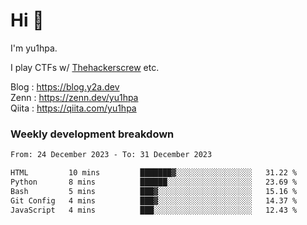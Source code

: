 # Hi 👋

I'm yu1hpa.

I play CTFs w/ [Thehackerscrew](https://www.thehackerscrew.team/) etc.

Blog : https://blog.y2a.dev  
Zenn : https://zenn.dev/yu1hpa  
Qiita : https://qiita.com/yu1hpa  

### Weekly development breakdown

<!--START_SECTION:waka-->

```txt
From: 24 December 2023 - To: 31 December 2023

HTML         10 mins         ███████▓░░░░░░░░░░░░░░░░░   31.22 %
Python       8 mins          ██████░░░░░░░░░░░░░░░░░░░   23.69 %
Bash         5 mins          ███▓░░░░░░░░░░░░░░░░░░░░░   15.16 %
Git Config   4 mins          ███▓░░░░░░░░░░░░░░░░░░░░░   14.37 %
JavaScript   4 mins          ███░░░░░░░░░░░░░░░░░░░░░░   12.43 %
```

<!--END_SECTION:waka-->

